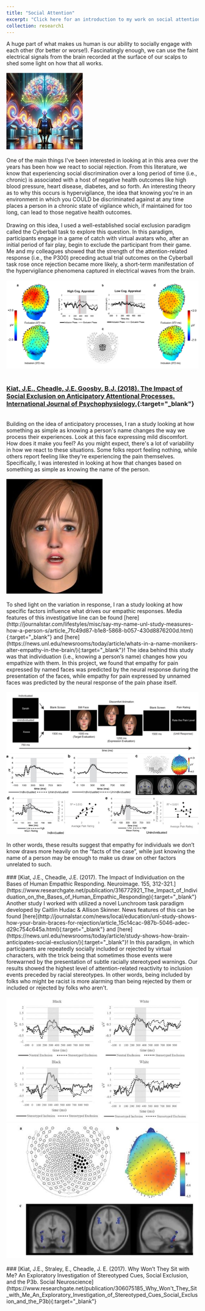 ```yaml
---
title: "Social Attention"
excerpt: "Click here for an introduction to my work on social attention<br/><br/><img src='/images/socialattention.webp'>"
collection: research1
---
```

A huge part of what makes us human is our ability to socially engage with each other (for better or worse!). Fascinatingly enough, we can use the faint electrical signals from the brain recorded at the surface of our scalps to shed some light on how that all works.
<br/><br/>
<img src='/files/coolEEG.webp'>
<br/><br/>
One of the main things I've been interested in looking at in this area over the years has been how we react to social rejection. From this literature, we know that experiencing social discrimination over a long period of time (i.e., chronic) is associated with a host of negative health outcomes like high blood pressure, heart disease, diabetes, and so forth. An interesting theory as to why this occurs is hypervigilance, the idea that knowing you're in an environment in which you COULD be discriminated against at any time places a person in a chronic state of vigilance which, if maintained for too long, can lead to those negative health outcomes. 
<br/><br/>
Drawing on this idea, I used a well-established social exclusion paradigm called the Cyberball task to explore this question. In this paradigm, participants engage in a game of catch with virtual avatars who, after an initial period of fair play, begin to exclude the participant from their game. Me and my colleagues showed that the strength of the attention-related response (i.e., the P300) preceding actual trial outcomes on the Cyberball task rose once rejection became more likely, a short-term manifestation of the hypervigilance phenomena captured in electrical waves from the brain. 
<br/><br/>
<img src='/files/cyberball.jpg'>
<br/><br/>
### [Kiat, J.E., Cheadle, J.E. Goosby, B.J. (2018). The Impact of Social Exclusion on Anticipatory Attentional Processes. International Journal of Psychophysiology.](https://www.researchgate.net/publication/321122853_The_impact_of_social_exclusion_on_anticipatory_attentional_processing){:target="_blank"}
<br/>
Building on the idea of anticipatory processes, I ran a study looking at how something as simple as knowing a person's name changes the way we process their experiences. Look at this face expressing mild discomfort. How does it make you feel? As you might expect, there's a lot of variability in how we react to these situations. Some folks report feeling nothing, while others report feeling like they're experiencing the pain themselves. Specifically, I was interested in looking at how that changes based on something as simple as knowing the name of the person.
<br/><br/>
<img src='/files/pain1.jpg'>
<br/><br/>
To shed light on the variation in response, I ran a study looking at how specific factors influence what drives our empathic responses. Media features of this investigative line can be found [here](http://journalstar.com/lifestyles/misc/say-my-name-unl-study-measures-how-a-person-s/article_7fc49d87-b1e8-5868-b057-430d8876200d.html){:target="_blank"} and [here](https://news.unl.edu/newsrooms/today/article/whats-in-a-name-monikers-alter-empathy-in-the-brain/){:target="_blank"}! The idea behind this study was that individuation (i.e., knowing a person’s name) changes how you empathize with them. In this project, we found that empathy for pain expressed by named faces was predicted by the neural response during the presentation of the faces, while empathy for pain expressed by unnamed faces was predicted by the neural response of the pain phase itself. 
<br/><br/>
<img src='/files/pain2.jpg'>
<img src='/files/pain3.jpg'>
<br/><br/>
In other words, these results suggest that empathy for individuals we don’t know draws more heavily on the “facts of the case”, while just knowing the name of a person may be enough to make us draw on other factors unrelated to such. 
<br/><br/>
### [Kiat, J.E., Cheadle, J.E. (2017). The Impact of Individuation on the Bases of Human Empathic Responding. Neuroimage. 155, 312-321.](https://www.researchgate.net/publication/316772921_The_Impact_of_Individuation_on_the_Bases_of_Human_Empathic_Responding){:target="_blank"}
<br/>
Another study I worked with utilized a novel Lunchroom task paradigm developed by Caitlin Hudac & Allison Skinner. News features of this can be found [here](http://journalstar.com/news/local/education/unl-study-shows-how-your-brain-braces-for-rejection/article_15c14cac-987b-5046-adec-d29c754c645a.html){:target="_blank"} and [here](https://news.unl.edu/newsrooms/today/article/study-shows-how-brain-anticipates-social-exclusion/){:target="_blank"}! In this paradigm, in which participants are repeatedly socially included or rejected by virtual characters, with the trick being that sometimes those events were forewarned by the presentation of subtle racially stereotyped warnings. Our results showed the highest level of attention-related reactivity to inclusion events preceded by racial stereotypes. In other words, being included by folks who might be racist is more alarming than being rejected by them or included or rejected by folks who aren't.
<br/><br/>
<img src='/files/lunchroom1.jpg'>
<img src='/files/lunchroom2.jpg'>
<br/><br/>
### [Kiat, J.E., Straley, E., Cheadle, J. E. (2017). Why Won’t They Sit with Me? An Exploratory Investigation of Stereotyped Cues, Social Exclusion, and the P3b. Social Neuroscience](https://www.researchgate.net/publication/306075185_Why_Won't_They_Sit_with_Me_An_Exploratory_Investigation_of_Stereotyped_Cues_Social_Exclusion_and_the_P3b){:target="_blank"}
<br/>
